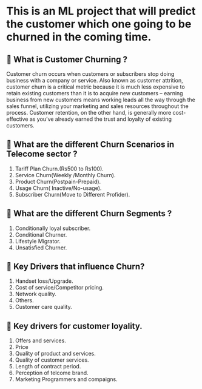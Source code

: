 
# This is an ML project that will predict the customer which one going to be churned in the coming time.

## 🔴 What is Customer Churning ?

Customer churn occurs when customers or subscribers stop doing business with a company or service. Also known as customer attrition, customer churn is a critical metric because it is much less expensive to retain existing customers than it is to acquire new customers – earning business from new customers means working leads all the way through the sales funnel, utilizing your marketing and sales resources throughout the process. Customer retention, on the other hand, is generally more cost-effective as you’ve already earned the trust and loyalty of existing customers.

## 🔴 What are the different Churn Scenarios in Telecome sector ?

  1. Tariff Plan Churn.(Rs500 to Rs100).
  2. Service Churn(Weekly /Monthly Churn).
  3. Product Churn(Postpain-Prepaid).
  4. Usage Churn( Inactive/No-usage).
  5. Subscriber Churn(Move to Different Profider).
  
## 🔴 What are the different Churn Segments ?

   1. Conditionally loyal subscriber.
   2. Conditional Churner.
   3. Lifestyle Migrator.
   4. Unsatisfied Churner.
   
 ## 🔴 Key Drivers that influence Churn?
 
   1. Handset loss/Upgrade.
   2. Cost of service/Competitor pricing.
   3. Network quality.
   4. Others.
   5. Customer care quality.

 ## 🔴 Key drivers for customer loyality.
   1. Offers and services.
   2. Price
   3. Quality of product and services.
   4. Quality of customer services.
   5. Length of contract period.
   6. Perception of telcome brand.
   7. Marketing Programmers and compaigns.
